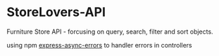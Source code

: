 # StoreLovers-API

Furniture Store API - forcusing on query, search, filter and sort objects.

using npm [express-async-errors](https://www.npmjs.com/package/express-async-errors) to handler errors in controllers
